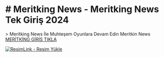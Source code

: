<h1># Meritking News - Meritking  News Tek Giriş 2024</h1>>
Meritking News İle Muhteşem Oyunlara Devam Edin
Meritkin News
<a  href="" >MERİTKİNG GİRİŞ TIKLA</a>

<a href="" title="ResimLink - Resim Yükle" rel="nofollow"><img src="https://i.hizliresim.com/mt023fa.png" title="ResimLink - Resim Yükle" alt="ResimLink - Resim Yükle" data-canonical-src="https://i.hizliresim.com/mt023fa.png" style="max-width: 100%;"></a>


